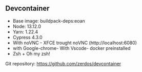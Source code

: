 ## Devcontainer

- Base image: buildpack-deps:eoan
- Node: 13.12.0
- Yarn: 1.22.4
- Cypress 4.3.0
- With noVNC - XFCE trought noVNC (http://localhost:6080)
- with Google-chrome- With Vscode- docker preinstalled
- Zsh + Oh my zsh!

Git repository: https://github.com/zerdos/devcontainer
